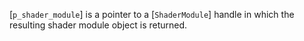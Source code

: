 [`p_shader_module`] is a pointer to a [`ShaderModule`] handle in
which the resulting shader module object is returned.